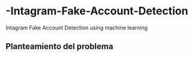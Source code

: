 # -Intagram-Fake-Account-Detection
 Intagram Fake Account Detection using machine learning 
 
<h2>Planteamiento del problema</h2>
